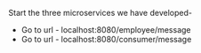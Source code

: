 Start the three microservices we have developed-

- Go to url - localhost:8080/employee/message
- Go to url - localhost:8080/consumer/message